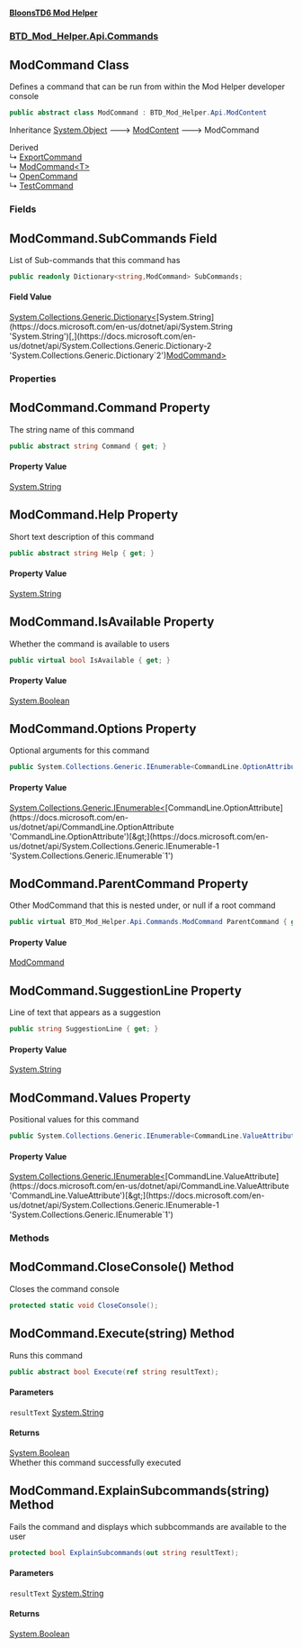 #### [BloonsTD6 Mod Helper](README.md 'README')
### [BTD_Mod_Helper.Api.Commands](README.md#BTD_Mod_Helper.Api.Commands 'BTD_Mod_Helper.Api.Commands')

## ModCommand Class

Defines a command that can be run from within the Mod Helper developer console

```csharp
public abstract class ModCommand : BTD_Mod_Helper.Api.ModContent
```

Inheritance [System.Object](https://docs.microsoft.com/en-us/dotnet/api/System.Object 'System.Object') &#129106; [ModContent](BTD_Mod_Helper.Api.ModContent.md 'BTD_Mod_Helper.Api.ModContent') &#129106; ModCommand

Derived  
&#8627; [ExportCommand](BTD_Mod_Helper.Api.Commands.ExportCommand.md 'BTD_Mod_Helper.Api.Commands.ExportCommand')  
&#8627; [ModCommand&lt;T&gt;](BTD_Mod_Helper.Api.Commands.ModCommand_T_.md 'BTD_Mod_Helper.Api.Commands.ModCommand<T>')  
&#8627; [OpenCommand](BTD_Mod_Helper.Api.Commands.OpenCommand.md 'BTD_Mod_Helper.Api.Commands.OpenCommand')  
&#8627; [TestCommand](BTD_Mod_Helper.Api.Commands.TestCommand.md 'BTD_Mod_Helper.Api.Commands.TestCommand')
### Fields

<a name='BTD_Mod_Helper.Api.Commands.ModCommand.SubCommands'></a>

## ModCommand.SubCommands Field

List of Sub-commands that this command has

```csharp
public readonly Dictionary<string,ModCommand> SubCommands;
```

#### Field Value
[System.Collections.Generic.Dictionary&lt;](https://docs.microsoft.com/en-us/dotnet/api/System.Collections.Generic.Dictionary-2 'System.Collections.Generic.Dictionary`2')[System.String](https://docs.microsoft.com/en-us/dotnet/api/System.String 'System.String')[,](https://docs.microsoft.com/en-us/dotnet/api/System.Collections.Generic.Dictionary-2 'System.Collections.Generic.Dictionary`2')[ModCommand](BTD_Mod_Helper.Api.Commands.ModCommand.md 'BTD_Mod_Helper.Api.Commands.ModCommand')[&gt;](https://docs.microsoft.com/en-us/dotnet/api/System.Collections.Generic.Dictionary-2 'System.Collections.Generic.Dictionary`2')
### Properties

<a name='BTD_Mod_Helper.Api.Commands.ModCommand.Command'></a>

## ModCommand.Command Property

The string name of this command

```csharp
public abstract string Command { get; }
```

#### Property Value
[System.String](https://docs.microsoft.com/en-us/dotnet/api/System.String 'System.String')

<a name='BTD_Mod_Helper.Api.Commands.ModCommand.Help'></a>

## ModCommand.Help Property

Short text description of this command

```csharp
public abstract string Help { get; }
```

#### Property Value
[System.String](https://docs.microsoft.com/en-us/dotnet/api/System.String 'System.String')

<a name='BTD_Mod_Helper.Api.Commands.ModCommand.IsAvailable'></a>

## ModCommand.IsAvailable Property

Whether the command is available to users

```csharp
public virtual bool IsAvailable { get; }
```

#### Property Value
[System.Boolean](https://docs.microsoft.com/en-us/dotnet/api/System.Boolean 'System.Boolean')

<a name='BTD_Mod_Helper.Api.Commands.ModCommand.Options'></a>

## ModCommand.Options Property

Optional arguments for this command

```csharp
public System.Collections.Generic.IEnumerable<CommandLine.OptionAttribute> Options { get; }
```

#### Property Value
[System.Collections.Generic.IEnumerable&lt;](https://docs.microsoft.com/en-us/dotnet/api/System.Collections.Generic.IEnumerable-1 'System.Collections.Generic.IEnumerable`1')[CommandLine.OptionAttribute](https://docs.microsoft.com/en-us/dotnet/api/CommandLine.OptionAttribute 'CommandLine.OptionAttribute')[&gt;](https://docs.microsoft.com/en-us/dotnet/api/System.Collections.Generic.IEnumerable-1 'System.Collections.Generic.IEnumerable`1')

<a name='BTD_Mod_Helper.Api.Commands.ModCommand.ParentCommand'></a>

## ModCommand.ParentCommand Property

Other ModCommand that this is nested under, or null if a root command

```csharp
public virtual BTD_Mod_Helper.Api.Commands.ModCommand ParentCommand { get; }
```

#### Property Value
[ModCommand](BTD_Mod_Helper.Api.Commands.ModCommand.md 'BTD_Mod_Helper.Api.Commands.ModCommand')

<a name='BTD_Mod_Helper.Api.Commands.ModCommand.SuggestionLine'></a>

## ModCommand.SuggestionLine Property

Line of text that appears as a suggestion

```csharp
public string SuggestionLine { get; }
```

#### Property Value
[System.String](https://docs.microsoft.com/en-us/dotnet/api/System.String 'System.String')

<a name='BTD_Mod_Helper.Api.Commands.ModCommand.Values'></a>

## ModCommand.Values Property

Positional values for this command

```csharp
public System.Collections.Generic.IEnumerable<CommandLine.ValueAttribute> Values { get; }
```

#### Property Value
[System.Collections.Generic.IEnumerable&lt;](https://docs.microsoft.com/en-us/dotnet/api/System.Collections.Generic.IEnumerable-1 'System.Collections.Generic.IEnumerable`1')[CommandLine.ValueAttribute](https://docs.microsoft.com/en-us/dotnet/api/CommandLine.ValueAttribute 'CommandLine.ValueAttribute')[&gt;](https://docs.microsoft.com/en-us/dotnet/api/System.Collections.Generic.IEnumerable-1 'System.Collections.Generic.IEnumerable`1')
### Methods

<a name='BTD_Mod_Helper.Api.Commands.ModCommand.CloseConsole()'></a>

## ModCommand.CloseConsole() Method

Closes the command console

```csharp
protected static void CloseConsole();
```

<a name='BTD_Mod_Helper.Api.Commands.ModCommand.Execute(string)'></a>

## ModCommand.Execute(string) Method

Runs this command

```csharp
public abstract bool Execute(ref string resultText);
```
#### Parameters

<a name='BTD_Mod_Helper.Api.Commands.ModCommand.Execute(string).resultText'></a>

`resultText` [System.String](https://docs.microsoft.com/en-us/dotnet/api/System.String 'System.String')

#### Returns
[System.Boolean](https://docs.microsoft.com/en-us/dotnet/api/System.Boolean 'System.Boolean')  
Whether this command successfully executed

<a name='BTD_Mod_Helper.Api.Commands.ModCommand.ExplainSubcommands(string)'></a>

## ModCommand.ExplainSubcommands(string) Method

Fails the command and displays which subbcommands are available to the user

```csharp
protected bool ExplainSubcommands(out string resultText);
```
#### Parameters

<a name='BTD_Mod_Helper.Api.Commands.ModCommand.ExplainSubcommands(string).resultText'></a>

`resultText` [System.String](https://docs.microsoft.com/en-us/dotnet/api/System.String 'System.String')

#### Returns
[System.Boolean](https://docs.microsoft.com/en-us/dotnet/api/System.Boolean 'System.Boolean')